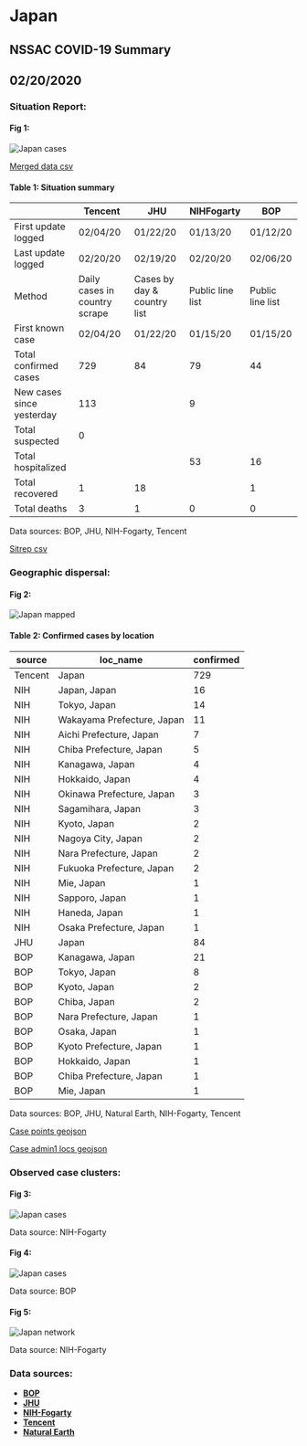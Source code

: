 # Japan
## NSSAC COVID-19 Summary
## 02/20/2020



### Situation Report:
#### Fig 1:
![Japan cases](../merged_histories/Japan_merged_histories.png)

[Merged data csv](https://github.com/SchlittDataSci/SchlittDataSci.github.io/blob/master/data/tables/Japan_merged_daily.csv)

#### Table 1: Situation summary


|                           | Tencent                       | JHU                         | NIHFogarty       | BOP              |
|---------------------------|-------------------------------|-----------------------------|------------------|------------------|
| First update logged       | 02/04/20                      | 01/22/20                    | 01/13/20         | 01/12/20         |
| Last update logged        | 02/20/20                      | 02/19/20                    | 02/20/20         | 02/06/20         |
| Method                    | Daily cases in country scrape | Cases by day & country list | Public line list | Public line list |
| First known case          | 02/04/20                      | 01/22/20                    | 01/15/20         | 01/15/20         |
| Total confirmed cases     | 729                           | 84                          | 79               | 44               |
| New cases since yesterday | 113                           |                             | 9                |                  |
| Total suspected           | 0                             |                             |                  |                  |
| Total hospitalized        |                               |                             | 53               | 16               |
| Total recovered           | 1                             | 18                          |                  | 1                |
| Total deaths              | 3                             | 1                           | 0                | 0                |

Data sources: BOP, JHU, NIH-Fogarty, Tencent


[Sitrep csv](https://github.com/SchlittDataSci/SchlittDataSci.github.io/blob/master/data/tables/Japan_sitrep.csv)

### Geographic dispersal:
#### Fig 2:
![Japan mapped](../case_locs/Japan_case_locs.png)

#### Table 2: Confirmed cases by location


| source   | loc_name                   |   confirmed |
|----------|----------------------------|-------------|
| Tencent  | Japan                      |         729 |
| NIH      | Japan, Japan               |          16 |
| NIH      | Tokyo, Japan               |          14 |
| NIH      | Wakayama Prefecture, Japan |          11 |
| NIH      | Aichi Prefecture, Japan    |           7 |
| NIH      | Chiba Prefecture, Japan    |           5 |
| NIH      | Kanagawa, Japan            |           4 |
| NIH      | Hokkaido, Japan            |           4 |
| NIH      | Okinawa Prefecture, Japan  |           3 |
| NIH      | Sagamihara, Japan          |           3 |
| NIH      | Kyoto, Japan               |           2 |
| NIH      | Nagoya City, Japan         |           2 |
| NIH      | Nara Prefecture, Japan     |           2 |
| NIH      | Fukuoka Prefecture, Japan  |           2 |
| NIH      | Mie, Japan                 |           1 |
| NIH      | Sapporo, Japan             |           1 |
| NIH      | Haneda, Japan              |           1 |
| NIH      | Osaka Prefecture, Japan    |           1 |
| JHU      | Japan                      |          84 |
| BOP      | Kanagawa, Japan            |          21 |
| BOP      | Tokyo, Japan               |           8 |
| BOP      | Kyoto, Japan               |           2 |
| BOP      | Chiba, Japan               |           2 |
| BOP      | Nara Prefecture, Japan     |           1 |
| BOP      | Osaka, Japan               |           1 |
| BOP      | Kyoto Prefecture, Japan    |           1 |
| BOP      | Hokkaido, Japan            |           1 |
| BOP      | Chiba Prefecture, Japan    |           1 |
| BOP      | Mie, Japan                 |           1 |

Data sources: BOP, JHU, Natural Earth, NIH-Fogarty, Tencent


[Case points geojson](https://github.com/SchlittDataSci/SchlittDataSci.github.io/blob/master/data/shapes/Japan_case_locs.geojson)

[Case admin1 locs geojson](https://github.com/SchlittDataSci/SchlittDataSci.github.io/blob/master/data/shapes/Japan_admin1_locs.geojson)

### Observed case clusters:
#### Fig 3:
![Japan cases](../cluster_analysis/Japan_imported_cases_NIHFogarty.png)



Data source: NIH-Fogarty


#### Fig 4:
![Japan cases](../cluster_analysis/Japan_imported_cases_BOP.png)



Data source: BOP


#### Fig 5:
![Japan network](../autochthonous_networks/Japan_network.png)



Data source: NIH-Fogarty


### Data sources:
* **[BOP](https://github.com/beoutbreakprepared/nCoV2019)**
* **[JHU](https://github.com/CSSEGISandData/COVID-19)** 
* **[NIH-Fogarty](https://docs.google.com/spreadsheets/d/1jS24DjSPVWa4iuxuD4OAXrE3QeI8c9BC1hSlqr-NMiU/edit#gid=1187587451)** 
* **[Tencent](https://news.qq.com/zt2020/page/feiyan.htm)**
* **[Natural Earth](https://www.naturalearthdata.com/forums/forum/natural-earth-map-data/cultural-vectors/admin-1-states-provinces-and-their-boundaries/)**

<!-- Global site tag (gtag.js) - Google Analytics -->
<script async src="https://www.googletagmanager.com/gtag/js?id=UA-158816269-1"></script>
<script>
  window.dataLayer = window.dataLayer || [];
  function gtag(){dataLayer.push(arguments);}
  gtag('js', new Date());

  gtag('config', 'UA-158816269-1');
</script>